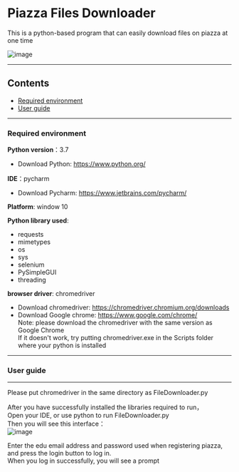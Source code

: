 Piazza Files Downloader 
======
This is a python-based program that can easily download files on piazza at one time

![image](https://github.com/JansonSu/Piazza-Files-Downloader/assets/137122140/02b266f4-9abc-4bdf-b8a3-7b8ca269e058)

******

## Contents <br>
* [Required environment](#required-environment)
* [User guide](#user-guide)
  
********

### Required environment 
**Python version**：3.7 
* Download Python: https://www.python.org/

**IDE**：pycharm  
* Download Pycharm: https://www.jetbrains.com/pycharm/

**Platform**: window 10  

**Python library used**:  
* requests
* mimetypes
* os
* sys
* selenium
* PySimpleGUI
* threading

**browser driver**: chromedriver
* Download chromedriver: https://chromedriver.chromium.org/downloads
* Download Google chrome: https://www.google.com/chrome/  
Note: please download the chromedriver with the same version as Google Chrome  
If it doesn't work, try putting chromedriver.exe in the Scripts folder where your python is installed
********
### User guide 
********
Please put chromedriver in the same directory as FileDownloader.py

After you have successfully installed the libraries required to run，  
Open your IDE, or use python to run FileDownloader.py  
Then you will see this interface：   
![image](https://github.com/JansonSu/Piazza-Files-Downloader/assets/137122140/02b266f4-9abc-4bdf-b8a3-7b8ca269e058)  
  
Enter the edu email address and password used when registering piazza, and press the login button to log in.   
When you log in successfully, you will see a prompt
